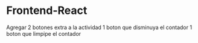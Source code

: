 # Frontend-React
Agregar 2 botones extra a la actividad
1 boton que disminuya el contador
1 boton que limpipe el contador
